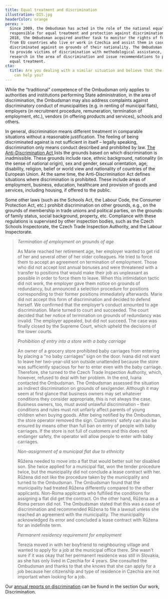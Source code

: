 ```yaml
---
title: Equal treatment and discrimination
illustration: DIS.jpg
headerColor: orange
perex: >
  Since 2009, the Ombudsman has acted in the role of the national equality body
  responsible for equal treatment and protection against discrimination. In
  2018, the Ombudsman acquired another task to monitor the rights of foreigners
  from EU countries who live or work in Czechia and assist them in case they are
  discriminated against on grounds of their nationality. The Ombudsman’s goal is
  to provide victims of discrimination with methodological assistance, conduct
  research in the area of discrimination and issue recommendations to promote
  equal treatment.
cta:
  title: Are you dealing with a similar situation and believe that the Ombudsman
    can help you?
---
```

While the “traditional” competence of the Ombudsman only applies to authorities and institutions performing State administration, in the area of discrimination, the Ombudsman may also address complaints against discriminatory conduct of municipalities (e.g. in renting of municipal flats), employers (in recruitment procedure, remuneration, termination of employment, etc.), vendors (in offering products and services), schools and others.

In general, discrimination means different treatment in comparable situations without a reasonable justification. The feeling of being discriminated against is not sufficient in itself – legally speaking, discrimination only means conduct described and prohibited by law. [The Anti-Discrimination Act ](https://www.ochrance.cz/uploads-import/DISKRIMINACE/pravni_predpisy/Anti-discrimination-Act.pdf)lists the grounds based on which discrimination is inadmissible. These grounds include race, ethnic background, nationality (in the sense of
national origin), sex and gender, sexual orientation, age, disability, religion, belief or world view and nationality of countries of the European Union. At the same time, the Anti-Discrimination Act defines situations where discrimination is prohibited. These include areas of employment, business, education, healthcare and provision of goods and services, including housing, if offered to the public.

Some other laws (such as the Schools Act, the Labour Code, the Consumer Protection Act, etc.) prohibit discrimination on other grounds, e.g., on the grounds of membership in trade unions and political parties, on the grounds of family status, social background, property, etc. Compliance with these regulations is supervised by other inspection bodies, such as the Czech Schools Inspectorate, the Czech Trade Inspection Authority, and the Labour Inspectorate.

> *Termination of employment on grounds of age*
>
> As Marie reached her retirement age, her employer wanted to get rid of her and several other of her older colleagues. He tried to force them to accept an agreement on termination of employment. Those who did not accept lost annual bonuses and were threatened with a transfer to positions that would make their job as unpleasant as possible in order to force them to leave. When this intimidation tactic did not work, the employer gave them notice on grounds of redundancy, but announced a selection procedure for positions corresponding to their former positions immediately afterwards. Marie did not accept this form of discrimination and decided to defend herself. We confirmed that the employer’s conduct amounted to age discrimination. Marie turned to court and succeeded. The court decided that her notice of termination on grounds of redundancy was invalid. The employer appealed, but did not succeed. The case was finally closed by the Supreme Court, which upheld the decisions of the lower courts.
>
> *Prohibition of entry into a store with a baby carriage*
>
> An owner of a grocery store prohibited baby carriages from entering by placing a “no baby carriages” sign on the door. Ivana did not want to leave her two-year-old son outside unattended because the store was sufficiently spacious for her to enter even with the baby carriage. Therefore, she turned to the Czech Trade Inspection Authority, which, however, refused to deal with her problem. In the end, Ivana contacted the Ombudsman. The Ombudsman assessed the situation as indirect discrimination on grounds of sex/gender. Although it may seem at first glance that business owners may set whatever conditions they consider appropriate, this is not always the case. Business owners, too, must avoid unlawful discrimination – their conditions and rules must not unfairly affect parents of young children when buying goods. After being notified by the Ombudsman, the store operator removed the sign. Customers’ safety can also be ensured by means other than full ban on entry of people with baby carriages. If the store is not full of customers and this does not endanger safety, the operator will allow people to enter with baby carriages.
>
> *Non-assignment of a municipal flat due to ethnicity*
>
> Růžena needed to move into a flat that would better suit her disabled son. She twice applied for a municipal flat, won the tender procedure twice, but the municipality did not conclude a lease contract with her. Růžena did not like the procedure taken by the municipality and turned to the Ombudsman. The Ombudsman found that the municipality had treated Růžena differently compared to the other applicants. Non-Roma applicants who fulfilled the conditions for assigning a flat did get the contract. On the other hand, Růžena as a Roma person did not. The Ombudsman stated that this was a case of discrimination and recommended Růžena to file a lawsuit unless she reached an agreement with the municipality. The municipality acknowledged its error and concluded a lease contract with Růžena for an indefinite term.
>
> *Permanent residency requirement for employment*
>
> Terezia moved in with her boyfriend to neighbouring village and wanted to apply for a job at the municipal office there. She wasn't sure if it was okay that her permanent residence was still in Slovakia, as she has only lived in Czechia for 4 years. She consulted the Ombudsman and thanks to that she knows that she can apply for a job because her citizenship and type of residence in Czechia are not important when looking for a job.


Our [annual reports on discrimination](https://www.ochrance.cz/en/vystupy/discrimination/) can be found in the section Our work, Discrimination.
